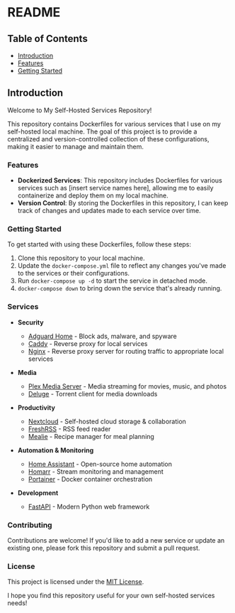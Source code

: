 # README


## Table of Contents

* [Introduction](#introduction)
* [Features](#features)
* [Getting Started](#getting-started)

## Introduction
Welcome to My Self-Hosted Services Repository!

This repository contains Dockerfiles for various services that I use on my self-hosted local machine. The goal of this project is to provide a centralized and version-controlled collection of these configurations, making it easier to manage and maintain them.

### Features

* **Dockerized Services**: This repository includes Dockerfiles for various services such as [insert service names here], allowing me to easily containerize and deploy them on my local machine.
* **Version Control**: By storing the Dockerfiles in this repository, I can keep track of changes and updates made to each service over time.

### Getting Started

To get started with using these Dockerfiles, follow these steps:

1. Clone this repository to your local machine.
2. Update the `docker-compose.yml` file to reflect any changes you've made to the services or their configurations.
3. Run `docker-compose up -d` to start the service in detached mode.
4. `docker-compose down` to bring down the service that's already running.

### Services

* **Security**
  * [Adguard Home](docker_compose/adguard/) - Block ads, malware, and spyware
  * [Caddy](docker_compose/caddy/) - Reverse proxy for local services
  * [Nginx](docker_compose/nginx/) - Reverse proxy server for routing traffic to appropriate local services

* **Media**
  * [Plex Media Server](docker_compose/plex/) - Media streaming for movies, music, and photos
  * [Deluge](docker_compose/deluge/) - Torrent client for media downloads

* **Productivity**
  * [Nextcloud](docker_compose/nextcloud/) - Self-hosted cloud storage & collaboration
  * [FreshRSS](docker_compose/freshrss/) - RSS feed reader
  * [Mealie](docker_compose/mealie/) - Recipe manager for meal planning

* **Automation & Monitoring**
  * [Home Assistant](docker_compose/home-assistant/) - Open-source home automation
  * [Homarr](docker_compose/homarr/) - Stream monitoring and management
  * [Portainer](docker_compose/portainer/) - Docker container orchestration

* **Development**
  * [FastAPI](docker_compose/fastapi/) - Modern Python web framework

### Contributing

Contributions are welcome! If you'd like to add a new service or update an existing one, please fork this repository and submit a pull request.

### License

This project is licensed under the [MIT License](LICENSE).

I hope you find this repository useful for your own self-hosted services needs!
